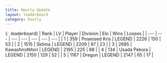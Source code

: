 ```yaml
---
title: Hourly Update
layout: leaderboard
category: hourly
---
```


{: .leaderboard}
| Rank | LV | Player | Division | Elo | Wins | Losses |
| --- | --- | --- | --- | --- | --- | --- |
| <span data-change="0">1</span> | 359 | <span title="ID: 402846">Posessed Kris</span> | LEGEND | <span data-change="0">2226</span> | <span data-change="0">150</span> | <span data-change="0">53</span> |
| <span data-change="0">2</span> | 1515 | <span title="ID: 353063">Sktima</span> | LEGEND | <span data-change="-5">2209</span> | <span data-change="2">97</span> | <span data-change="1">23</span> |
| <span data-change="0">3</span> | 2695 | <span title="ID: 164871">KawashiroNitori</span> | LEGEND | <span data-change="0">2195</span> | <span data-change="0">225</span> | <span data-change="0">88</span> |
| <span data-change="0">4</span> | 134 | <span title="ID: 641994">Usada Pekora</span> | LEGEND | <span data-change="0">2150</span> | <span data-change="0">129</span> | <span data-change="0">52</span> |
| <span data-change="0">5</span> | 1167 | <span title="ID: 337810">Dregun</span> | LEGEND | <span data-change="0">2147</span> | <span data-change="0">65</span> | <span data-change="0">17</span> |